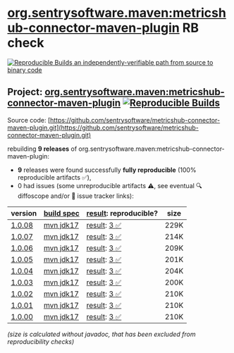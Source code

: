 [org.sentrysoftware.maven:metricshub-connector-maven-plugin](https://central.sonatype.com/artifact/org.sentrysoftware.maven/metricshub-connector-maven-plugin/versions) RB check
=======

[![Reproducible Builds](https://reproducible-builds.org/images/logos/rb.svg) an independently-verifiable path from source to binary code](https://reproducible-builds.org/)

## Project: [org.sentrysoftware.maven:metricshub-connector-maven-plugin](https://central.sonatype.com/artifact/org.sentrysoftware.maven/metricshub-connector-maven-plugin/versions) [![Reproducible Builds](https://img.shields.io/endpoint?url=https://raw.githubusercontent.com/jvm-repo-rebuild/reproducible-central/master/content/org/sentrysoftware/maven/metricshub-connector-maven-plugin/badge.json)](https://github.com/jvm-repo-rebuild/reproducible-central/blob/master/content/org/sentrysoftware/maven/metricshub-connector-maven-plugin/README.md)

Source code: [https://github.com/sentrysoftware/metricshub-connector-maven-plugin.git](https://github.com/sentrysoftware/metricshub-connector-maven-plugin.git)

rebuilding **9 releases** of org.sentrysoftware.maven:metricshub-connector-maven-plugin:
- **9** releases were found successfully **fully reproducible** (100% reproducible artifacts :white_check_mark:),
- 0 had issues (some unreproducible artifacts :warning:, see eventual :mag: diffoscope and/or :memo: issue tracker links):

| version | [build spec](/BUILDSPEC.md) | [result](https://reproducible-builds.org/docs/jvm/): reproducible? | size |
| -- | --------- | ------ | -- |
| [1.0.08](https://central.sonatype.com/artifact/org.sentrysoftware.maven/metricshub-connector-maven-plugin/1.0.08/pom) | [mvn jdk17](metricshub-connector-maven-plugin-1.0.08.buildspec) | [result](metricshub-connector-maven-plugin-1.0.08.buildinfo): [3 :white_check_mark: ](metricshub-connector-maven-plugin-1.0.08.buildcompare) | 229K |
| [1.0.07](https://central.sonatype.com/artifact/org.sentrysoftware.maven/metricshub-connector-maven-plugin/1.0.07/pom) | [mvn jdk17](metricshub-connector-maven-plugin-1.0.07.buildspec) | [result](metricshub-connector-maven-plugin-1.0.07.buildinfo): [3 :white_check_mark: ](metricshub-connector-maven-plugin-1.0.07.buildcompare) | 214K |
| [1.0.06](https://central.sonatype.com/artifact/org.sentrysoftware.maven/metricshub-connector-maven-plugin/1.0.06/pom) | [mvn jdk17](metricshub-connector-maven-plugin-1.0.06.buildspec) | [result](metricshub-connector-maven-plugin-1.0.06.buildinfo): [3 :white_check_mark: ](metricshub-connector-maven-plugin-1.0.06.buildcompare) | 209K |
| [1.0.05](https://central.sonatype.com/artifact/org.sentrysoftware.maven/metricshub-connector-maven-plugin/1.0.05/pom) | [mvn jdk17](metricshub-connector-maven-plugin-1.0.05.buildspec) | [result](metricshub-connector-maven-plugin-1.0.05.buildinfo): [3 :white_check_mark: ](metricshub-connector-maven-plugin-1.0.05.buildcompare) | 201K |
| [1.0.04](https://central.sonatype.com/artifact/org.sentrysoftware.maven/metricshub-connector-maven-plugin/1.0.04/pom) | [mvn jdk17](metricshub-connector-maven-plugin-1.0.04.buildspec) | [result](metricshub-connector-maven-plugin-1.0.04.buildinfo): [3 :white_check_mark: ](metricshub-connector-maven-plugin-1.0.04.buildcompare) | 204K |
| [1.0.03](https://central.sonatype.com/artifact/org.sentrysoftware.maven/metricshub-connector-maven-plugin/1.0.03/pom) | [mvn jdk17](metricshub-connector-maven-plugin-1.0.03.buildspec) | [result](metricshub-connector-maven-plugin-1.0.03.buildinfo): [3 :white_check_mark: ](metricshub-connector-maven-plugin-1.0.03.buildcompare) | 200K |
| [1.0.02](https://central.sonatype.com/artifact/org.sentrysoftware.maven/metricshub-connector-maven-plugin/1.0.02/pom) | [mvn jdk17](metricshub-connector-maven-plugin-1.0.02.buildspec) | [result](metricshub-connector-maven-plugin-1.0.02.buildinfo): [3 :white_check_mark: ](metricshub-connector-maven-plugin-1.0.02.buildcompare) | 210K |
| [1.0.01](https://central.sonatype.com/artifact/org.sentrysoftware.maven/metricshub-connector-maven-plugin/1.0.01/pom) | [mvn jdk17](metricshub-connector-maven-plugin-1.0.01.buildspec) | [result](metricshub-connector-maven-plugin-1.0.01.buildinfo): [3 :white_check_mark: ](metricshub-connector-maven-plugin-1.0.01.buildcompare) | 210K |
| [1.0.00](https://central.sonatype.com/artifact/org.sentrysoftware.maven/metricshub-connector-maven-plugin/1.0.00/pom) | [mvn jdk17](metricshub-connector-maven-plugin-1.0.00.buildspec) | [result](metricshub-connector-maven-plugin-1.0.00.buildinfo): [3 :white_check_mark: ](metricshub-connector-maven-plugin-1.0.00.buildcompare) | 210K |

<i>(size is calculated without javadoc, that has been excluded from reproducibility checks)</i>
